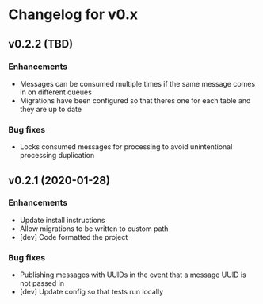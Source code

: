 # Changelog for v0.x

## v0.2.2 (TBD)

### Enhancements

  * Messages can be consumed multiple times if the same message comes in on different queues
  * Migrations have been configured so that theres one for each table and they are up to date

### Bug fixes

  * Locks consumed messages for processing to avoid unintentional processing duplication

## v0.2.1 (2020-01-28)

### Enhancements

  * Update install instructions
  * Allow migrations to be written to custom path
  * [dev] Code formatted the project

### Bug fixes

  * Publishing messages with UUIDs in the event that a message UUID is not passed in
  * [dev] Update config so that tests run locally
